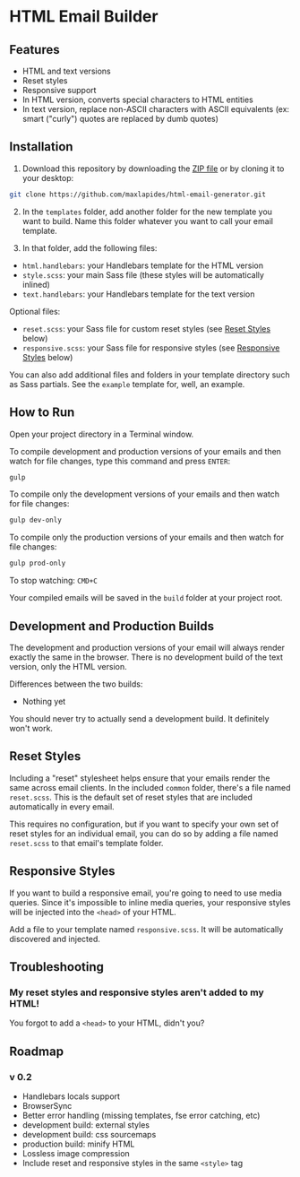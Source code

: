 # HTML Email Builder

## Features

* HTML and text versions
* Reset styles
* Responsive support
* In HTML version, converts special characters to HTML entities
* In text version, replace non-ASCII characters with ASCII equivalents (ex: smart ("curly") quotes are replaced by dumb quotes)

## Installation

1. Download this repository by downloading the [ZIP file](https://github.com/maxlapides/html-email-generator/archive/master.zip) or by cloning it to your desktop:

```bash
git clone https://github.com/maxlapides/html-email-generator.git
```

2. In the `templates` folder, add another folder for the new template you want to build. Name this folder whatever you want to call your email template.

3. In that folder, add the following files:

* `html.handlebars`: your Handlebars template for the HTML version
* `style.scss`: your main Sass file (these styles will be automatically inlined)
* `text.handlebars`: your Handlebars template for the text version

Optional files:
* `reset.scss`: your Sass file for custom reset styles (see [Reset Styles](#reset-styles) below)
* `responsive.scss`: your Sass file for responsive styles (see [Responsive Styles](#responsive-styles) below)

You can also add additional files and folders in your template directory such as Sass partials. See the `example` template for, well, an example.

## How to Run

Open your project directory in a Terminal window.

To compile development and production versions of your emails and then watch for file changes, type this command and press `ENTER`:

```bash
gulp
```

To compile only the development versions of your emails and then watch for file changes:

```bash
gulp dev-only
```

To compile only the production versions of your emails and then watch for file changes:

```bash
gulp prod-only
```

To stop watching: `CMD+C`

Your compiled emails will be saved in the `build` folder at your project root.

## Development and Production Builds

The development and production versions of your email will always render exactly the same in the browser. There is no development build of the text version, only the HTML version.

Differences between the two builds:

* Nothing yet

You should never try to actually send a development build. It definitely won't work.

## Reset Styles

Including a "reset" stylesheet helps ensure that your emails render the same across email clients. In the included `common` folder, there's a file named `reset.scss`. This is the default set of reset styles that are included automatically in every email.

This requires no configuration, but if you want to specify your own set of reset styles for an individual email, you can do so by adding a file named `reset.scss` to that email's template folder.

## Responsive Styles

If you want to build a responsive email, you're going to need to use media queries. Since it's impossible to inline media queries, your responsive styles will be injected into the `<head>` of your HTML.

Add a file to your template named `responsive.scss`. It will be automatically discovered and injected.

## Troubleshooting

### My reset styles and responsive styles aren't added to my HTML!

You forgot to add a `<head>` to your HTML, didn't you?

## Roadmap

### v 0.2

* Handlebars locals support
* BrowserSync
* Better error handling (missing templates, fse error catching, etc)
* development build: external styles
* development build: css sourcemaps
* production build: minify HTML
* Lossless image compression
* Include reset and responsive styles in the same `<style>` tag
